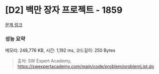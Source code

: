 # [D2] 백만 장자 프로젝트 - 1859 

[문제 링크](https://swexpertacademy.com/main/code/problem/problemDetail.do?contestProbId=AV5LrsUaDxcDFAXc) 

### 성능 요약

메모리: 248,776 KB, 시간: 1,192 ms, 코드길이: 250 Bytes



> 출처: SW Expert Academy, https://swexpertacademy.com/main/code/problem/problemList.do